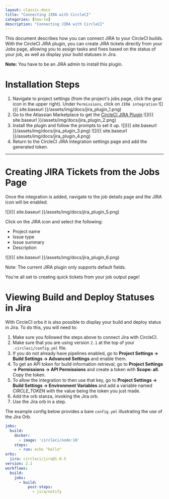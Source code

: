 ```yaml
---
layout: classic-docs
title: "Connecting JIRA with CircleCI"
categories: [how-to]
description: "Connecting JIRA with CircleCI"
---
```


This document describes how you can connect JIRA to your CircleCI builds. With
the CircleCI JIRA plugin, you can create JIRA tickets directly from your Jobs
page, allowing you to assign tasks and fixes based on the status of your job, as
well as display your build statuses in Jira.

**Note:** You have to be an JIRA admin to install this plugin.

# Installation Steps

1. Navigate to project settings (from the project's jobs page, click the gear icon in the upper right). Under `Permissions`, click on `JIRA integration`
![]({{ site.baseurl }}/assets/img/docs/jira_plugin_1.png)
2. Go to the Atlassian Marketplace to get the [CircleCI JIRA Plugin](https://marketplace.atlassian.com/apps/1215946/circleci-for-jira?hosting=cloud&tab=overview)
![]({{ site.baseurl }}/assets/img/docs/jira_plugin_2.png)
3. Install the plugin and follow the prompts to set it up.
![]({{ site.baseurl }}/assets/img/docs/jira_plugin_3.png)
![]({{ site.baseurl }}/assets/img/docs/jira_plugin_4.png)
4. Return to the CircleCI JIRA Integration settings page and add the generated token.

---

# Creating JIRA Tickets from the Jobs Page

Once the integration is added, navigate to the job details page and the JIRA icon will be enabled. 

![]({{ site.baseurl }}/assets/img/docs/jira_plugin_5.png)

Click on the JIRA icon and select the following:

- Project name
- Issue type
- Issue summary
- Description

![]({{ site.baseurl }}/assets/img/docs/jira_plugin_6.png)

Note: The current JIRA plugin only supports default fields.

You're all set to creating quick tickets from your job output page!

# Viewing Build and Deploy Statuses in Jira 

With CircleCI orbs it is also possible to display your build and deploy status
in Jira. To do this, you will need to: 

1. Make sure you followed the steps above to connect Jira with CircleCI.
1. Make sure that you are using version `2.1` at the top of your `.circleci/config.yml` file.
1. If you do not already have pipelines enabled, go to **Project Settings -> Build Settings -> Advanced Settings** and enable them.
1. To get an API token for build information retrieval, go to **Project Settings -> Permissions -> API Permissions** and create a token with **Scope: all**. Copy the token.
1. To allow the integration to then use that key, go to **Project Settings -> Build Settings -> Environment Variables** and add a variable named _CIRCLE_TOKEN_ with the value being the token you just made.
1. Add the orb stanza, invoking the Jira orb.
1. Use the Jira orb in a step.

The example config below provides a bare `config.yml` illustrating the use of the Jira Orb.


```yaml
jobs:
  build:
    docker:
      - image: 'circleci/node:10'
    steps:
      - run: echo "hello"
orbs:
  jira: circleci/jira@1.0.5
version: 2.1
workflows:
  build:
    jobs:
      - build:
          post-steps:
            - jira/notify
```
